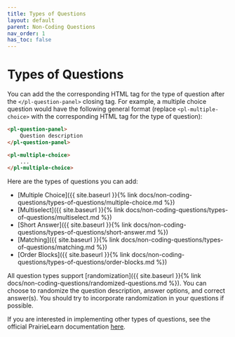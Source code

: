 ```yaml
---
title: Types of Questions
layout: default
parent: Non-Coding Questions
nav_order: 1
has_toc: false
---
```


# Types of Questions

You can add the the corresponding HTML tag for the type of question after the `</pl-question-panel>` closing tag. For example, a multiple choice question would have the following general format (replace `<pl-multiple-choice>` with the corresponding HTML tag for the type of question):

```html
<pl-question-panel>
    Question description
</pl-question-panel>

<pl-multiple-choice>
    ...
</pl-multiple-choice>
```

Here are the types of questions you can add:

- [Multiple Choice]({{ site.baseurl }}{% link docs/non-coding-questions/types-of-questions/multiple-choice.md %})
- [Multiselect]({{ site.baseurl }}{% link docs/non-coding-questions/types-of-questions/multiselect.md %})
- [Short Answer]({{ site.baseurl }}{% link docs/non-coding-questions/types-of-questions/short-answer.md %})
- [Matching]({{ site.baseurl }}{% link docs/non-coding-questions/types-of-questions/matching.md %})
- [Order Blocks]({{ site.baseurl }}{% link docs/non-coding-questions/types-of-questions/order-blocks.md %})


All question types support [randomization]({{ site.baseurl }}{% link docs/non-coding-questions/randomized-questions.md %}). You can choose to randomize the question description, answer options, and correct answer(s). You should try to incorporate randomization in your questions if possible.

If you are interested in implementing other types of questions, see the official PrairieLearn documentation [here](https://prairielearn.readthedocs.io/en/latest/elements/).